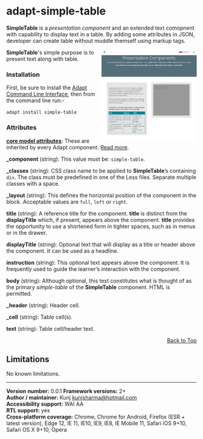 # adapt-simple-table  


**SimpleTable** is a *presentation component* and an extended text comopnent with capability to display text in a table. By adding some attributes in JSON, developer can create table without muddle themself using markup tags. 

<img src="sample/adapt-simple-table.png" alt="sample table component" align="right" width="50%">

**SimpleTable**'s simple purpose is to present text along with table.

### Installation
First, be sure to install the [Adapt Command Line Interface](https://github.com/cajones/adapt-cli), then from the command line run:-

    adapt install simple-table
    
### Attributes

[**core model attributes**](https://github.com/adaptlearning/adapt_framework/wiki/Core-model-attributes): These are inherited by every Adapt component. [Read more](https://github.com/adaptlearning/adapt_framework/wiki/Core-model-attributes).

**_component** (string): This value must be: `simple-table`.

**_classes** (string): CSS class name to be applied to **SimpleTable**’s containing `div`. The class must be predefined in one of the Less files. Separate multiple classes with a space.

**_layout** (string): This defines the horizontal position of the component in the block. Acceptable values are `full`, `left` or `right`.  

**title** (string): A reference title for the component. **title** is distinct from the **displayTitle** which, if present, appears above the component. **title** provides the opportunity to use a shortened form in tighter spaces, such as in menus or in the drawer.  

**displayTitle** (string): Optional text that will display as a title or header above the component. It can be used as a headline.   

**instruction** (string): This optional text appears above the component. It is frequently used to
guide the learner’s interaction with the component.

**body** (string): Although optional, this text constitutes what is thought of as the primary *simple-table* of the **SimpleTable** component. HTML is permitted.

**_header** (string): Header cell.

**_cell** (string): Table cell(s).

**text** (string): Table cell/header text.

<div float align=right><a href="#top">Back to Top</a></div>

## Limitations

No known limitations. 


----------------------------
**Version number:**  0.0.1 
**Framework versions:** 2+  
**Author / maintainer:** Kunj kunjsharma@hotmail.com  
**Accessibility support:** WAI AA   
**RTL support:** yes    
**Cross-platform coverage:** Chrome, Chrome for Android, Firefox (ESR + latest version), Edge 12, IE 11, IE10, IE9, IE8, IE Mobile 11, Safari iOS 9+10, Safari OS X 9+10, Opera    
